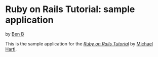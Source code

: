 # Ruby on Rails Tutorial: sample application
by [Ben B](notarealemail@justnotreal.com)

This is the sample application for
the [*Ruby on Rails Tutorial*](http://railstutorial.org/)
by [Michael Hartl](http://michaelhartl.com/).